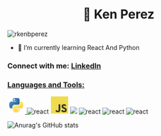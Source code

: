 <h1 align="center">🚀 Ken Perez</h1>

<p align="left"> <img src="https://komarev.com/ghpvc/?username=rkenbperez&label=Profile%20views&color=0e75b6&style=flat" alt="rkenbperez" /> </p>

- 🌱 I’m currently learning React And Python

<h3 align="left">Connect with me:
  <a href="https://www.linkedin.com/in/ralph-kenneth-perez-609064319?lipi=urn%3Ali%3Apage%3Ad_flagship3_profile_view_base_contact_details%3BwzgfCZzjSLqHtLfFXUDIXA%3D%3D">LinkedIn</>
</h3>
<p align="left">
</p>

<h3 align="left">Languages and Tools:</h3>
<p>
</a> <a href="https://www.python.org" target="_blank" rel="noreferrer"> <img src="https://raw.githubusercontent.com/devicons/devicon/master/icons/python/python-original.svg" alt="python" width="40" height="40"/> </a>
<img src="https://cdn.jsdelivr.net/gh/devicons/devicon@latest/icons/react/react-original.svg" alt="react" width="40" height="40"/> </a>
<img src="https://raw.githubusercontent.com/devicons/devicon/master/icons/javascript/javascript-original.svg" alt="react" width="40" height="40"/> </a>
<img src="https://cdn.jsdelivr.net/gh/devicons/devicon@latest/icons/java/java-original.svg" width="40 height="40"/>      
<img src="https://cdn.jsdelivr.net/gh/devicons/devicon@latest/icons/html5/html5-original.svg" alt="react" width="40" height="40"/> </a>
<img src="https://cdn.jsdelivr.net/gh/devicons/devicon@latest/icons/css3/css3-original.svg" alt="react" width="40" height="40"/> </a>
<img src="https://cdn.jsdelivr.net/gh/devicons/devicon@latest/icons/git/git-original.svg" alt="react" width="40" height="40"/> </a>
</p>
</p>
</p>
</p>


![Anurag's GitHub stats](https://github-readme-stats.vercel.app/api?username=rkenbperez&theme=dark&show_icons=true_theme=holi)


